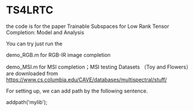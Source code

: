 # TS4LRTC

the code is for the paper Trainable Subspaces for Low Rank Tensor Completion: Model and Analysis

You can try just run the

demo_RGB.m for RGB-IR image completion

demo_MSI.m for MSI completion；MSI testing Datasets （Toy and Flowers）are downloaded from https://www.cs.columbia.edu/CAVE/databases/multispectral/stuff/

For setting up, we can add path by the following sentence.

addpath('mylib');

